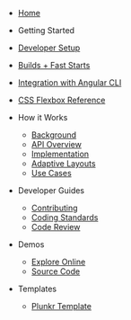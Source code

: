 *  [Home](https://github.com/angular/flex-layout/wiki)

*  Getting Started
  *  [Developer Setup](https://github.com/angular/flex-layout/wiki/Developer-Setup)
  *  [Builds + Fast Starts](https://github.com/angular/flex-layout/wiki/Fast-Starts)
  *  [Integration with Angular CLI](https://github.com/angular/flex-layout/wiki/Integration-with-Angular-CLI)
  *  [CSS Flexbox Reference](http://cssreference.io/#flex-direction)

* How it Works
  *  [Background](https://github.com/angular/flex-layout/wiki/Background)
  *  [API Overview](https://github.com/angular/flex-layout/wiki/API-Overview)
  *  [Implementation](https://github.com/angular/flex-layout/wiki/Implementation)
  *  [Adaptive Layouts](https://github.com/angular/flex-layout/wiki/Adaptive-Layouts)
  *  [Use Cases](https://github.com/angular/flex-layout/wiki/Use-Cases)
 
 
* Developer Guides
  *  [Contributing](https://github.com/angular/flex-layout/wiki/Contributing-to-Angular-2-Flex-Layout)
  *  [Coding Standards](https://github.com/angular/flex-layout/wiki/Angular-Flex-Layout-Coding-Standards)
  *  [Code Review](https://github.com/angular/flex-layout/wiki/Code-reviews)

* Demos 
  *  [Explore Online](https://tburleson-layouts-demos.firebaseapp.com/)
  *  [Source Code](https://github.com/angular/flex-layout/blob/master/src/demo-app/app/demo-app-module.ts)

* Templates
  *  [Plunkr Template](https://plnkr.co/edit/h8hzyoEyqdCXmTBA7DfK?p=preview)


